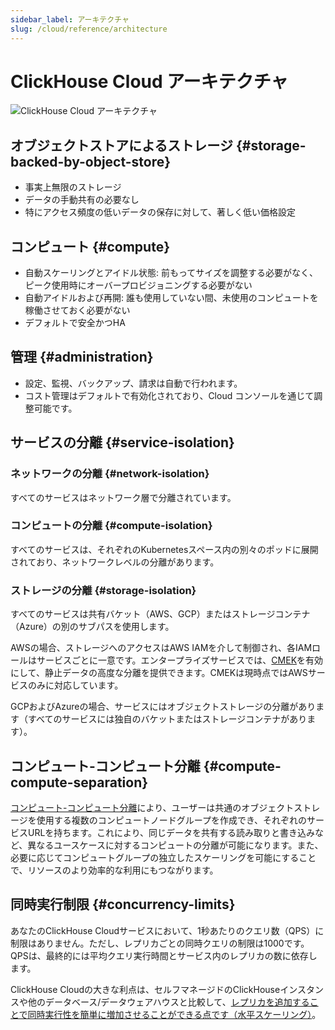 ```yaml
---
sidebar_label: アーキテクチャ
slug: /cloud/reference/architecture
---
```


# ClickHouse Cloud アーキテクチャ

![ClickHouse Cloud アーキテクチャ](@site/i18n/ja/docusaurus-plugin-content-docs/current/cloud/reference/images/architecture.svg)

## オブジェクトストアによるストレージ {#storage-backed-by-object-store}
- 事実上無限のストレージ
- データの手動共有の必要なし
- 特にアクセス頻度の低いデータの保存に対して、著しく低い価格設定

## コンピュート {#compute}
- 自動スケーリングとアイドル状態: 前もってサイズを調整する必要がなく、ピーク使用時にオーバープロビジョニングする必要がない
- 自動アイドルおよび再開: 誰も使用していない間、未使用のコンピュートを稼働させておく必要がない
- デフォルトで安全かつHA

## 管理 {#administration}
- 設定、監視、バックアップ、請求は自動で行われます。
- コスト管理はデフォルトで有効化されており、Cloud コンソールを通じて調整可能です。

## サービスの分離 {#service-isolation}

### ネットワークの分離 {#network-isolation}

すべてのサービスはネットワーク層で分離されています。

### コンピュートの分離 {#compute-isolation}

すべてのサービスは、それぞれのKubernetesスペース内の別々のポッドに展開されており、ネットワークレベルの分離があります。

### ストレージの分離 {#storage-isolation}

すべてのサービスは共有バケット（AWS、GCP）またはストレージコンテナ（Azure）の別のサブパスを使用します。

AWSの場合、ストレージへのアクセスはAWS IAMを介して制御され、各IAMロールはサービスごとに一意です。エンタープライズサービスでは、[CMEK](/cloud/security/cmek)を有効にして、静止データの高度な分離を提供できます。CMEKは現時点ではAWSサービスのみに対応しています。

GCPおよびAzureの場合、サービスにはオブジェクトストレージの分離があります（すべてのサービスには独自のバケットまたはストレージコンテナがあります）。

## コンピュート-コンピュート分離 {#compute-compute-separation}
[コンピュート-コンピュート分離](/cloud/reference/warehouses)により、ユーザーは共通のオブジェクトストレージを使用する複数のコンピュートノードグループを作成でき、それぞれのサービスURLを持ちます。これにより、同じデータを共有する読み取りと書き込みなど、異なるユースケースに対するコンピュートの分離が可能になります。また、必要に応じてコンピュートグループの独立したスケーリングを可能にすることで、リソースのより効率的な利用にもつながります。

## 同時実行制限 {#concurrency-limits}

あなたのClickHouse Cloudサービスにおいて、1秒あたりのクエリ数（QPS）に制限はありません。ただし、レプリカごとの同時クエリの制限は1000です。QPSは、最終的には平均クエリ実行時間とサービス内のレプリカの数に依存します。

ClickHouse Cloudの大きな利点は、セルフマネージドのClickHouseインスタンスや他のデータベース/データウェアハウスと比較して、[レプリカを追加することで同時実行性を簡単に増加させることができる点です（水平スケーリング）](/manage/scaling#manual-horizontal-scaling)。
